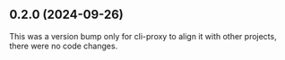 

## 0.2.0 (2024-09-26)

This was a version bump only for cli-proxy to align it with other projects, there were no code changes.